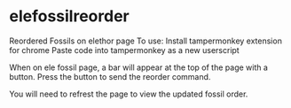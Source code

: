 # elefossilreorder
Reordered Fossils on elethor page
To use:
Install tampermonkey extension for chrome
Paste code into tampermonkey as a new userscript

When on ele fossil page, a bar will appear at the top of the page with a button.
Press the button to send the reorder command. 

You will need to refrest the page to view the updated fossil order. 
